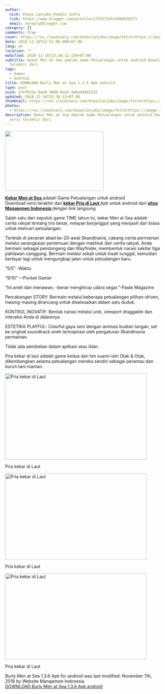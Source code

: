 ```yaml
---
author:
  nick: Dimas Lanjaka Kumala Indra
  link: https://www.blogger.com/profile/17555754514989936273
  email: noreply@blogger.com
category: []
comments: true
cover: https://res.cloudinary.com/dimaslanjaka/image/fetch/https://image.revdl.com/2017/burly-men-at-sea-1.png
date: 2018-11-16T12:51:00.000+07:00
lang: en
location: ""
modified: 2018-11-16T23:38:12.159+07:00
subtitle: Kekar Men at Sea adalah Game Petualangan untuk android Download versi
  terakhir dari
tags:
  - Games
  - Android
title: DOWNLOAD Burly Men at Sea 1.3.6 Apk android
type: post
uuid: e7efb33e-64a0-4888-8ea3-4aba44601232
updated: 2018-11-16T23:38:12+07:00
thumbnail: https://res.cloudinary.com/dimaslanjaka/image/fetch/https://image.revdl.com/2017/burly-men-at-sea-1.png
photos:
  - https://res.cloudinary.com/dimaslanjaka/image/fetch/https://image.revdl.com/2017/burly-men-at-sea-1.png
description: Kekar Men at Sea adalah Game Petualangan untuk android Download
  versi terakhir dari
---
```


<a href="https://res.cloudinary.com/dimaslanjaka/image/fetch/https://image.revdl.com/2017/burly-men-at-sea-1.png" imageanchor="1" rel="noopener noreferer nofollow"><img border="0" src="https://res.cloudinary.com/dimaslanjaka/image/fetch/https://image.revdl.com/2017/burly-men-at-sea-1.png" width="320" height="195" data-original-width="460" data-original-height="280"></a><div>    <p>        <a href="https://webmanajemen.com/">            <strong>Kekar Men at Sea</strong>        </a>        adalah Game Petualangan untuk android         <br>        Download versi terakhir dari         <strong>            <a href="https://webmanajemen.com/">                kekar Pria di Laut             </a>        </strong>        Apk untuk android dari         <strong>            <a href="https://webmanajemen.com/">                situs Manajemen Indonesia             </a>        </strong>        dengan link langsung     </p>    <p>        Salah satu dari sepuluh game TIME tahun ini, kekar Men at Sea adalah         cerita rakyat tentang trio besar, nelayan berjanggut yang menjauh dari         biasa untuk mencari petualangan.     </p>    <p>        Terletak di perairan abad ke-20-awal Skandinavia, cabang cerita         permainan melalui serangkaian pertemuan dengan makhluk dari cerita         rakyat. Anda bermain sebagai pendongeng dan Wayfinder, membentuk narasi         sekitar tiga pahlawan canggung. Bermain melalui sekali untuk kisah         tunggal, kemudian berlayar lagi untuk mengungkap jalan untuk         petualangan baru.     </p>    <p>        “5/5” -Waktu     </p>    <p>        “9/10” —Pocket Gamer     </p>    <p>        “Ini aneh dan menawan; -benar menghirup udara segar.”-Paste Magazine     </p>    <p>        Percabangan STORY: Bermain melalui beberapa petualangan pilihan-driven,         masing-masing dirancang untuk diselesaikan dalam satu duduk.     </p>    <p>        KONTROL INOVATIF: Bentuk narasi melalui unik, viewport draggable dan         interaksi Anda di dalamnya.     </p>    <p>        ESTETIKA PLAYFUL: Colorful gaya seni dengan animasi buatan tangan, set         ke original soundtrack aneh terinspirasi oleh pengaturan Skandinavia         permainan.     </p>    <p>        Tidak ada pembelian dalam aplikasi atau iklan.     </p>    <p>        Pria kekar di laut adalah game kedua dari tim suami-istri Otak &amp;         Otak, dikembangkan selama petualangan mereka sendiri sebagai perantau         dan buruh tani mantan.     </p>    <div>        <a href="https://webmanajemen.com/">            <img alt="Pria kekar di Laut" width="460" height="280" src="https://res.cloudinary.com/dimaslanjaka/image/fetch/https://image.revdl.com/2017/burly-men-at-sea-1.png">        </a>        <p>            Pria kekar di Laut         </p>    </div>    <div>        <a href="https://webmanajemen.com/">            <img alt="Pria kekar di Laut" width="460" height="280" src="https://res.cloudinary.com/dimaslanjaka/image/fetch/https://image.revdl.com/2017/burly-men-at-sea-2.png">        </a>        <p>            Pria kekar di Laut         </p>    </div>    <div>        <a href="https://webmanajemen.com/">            <img alt="Pria kekar di Laut" width="460" height="280" src="https://res.cloudinary.com/dimaslanjaka/image/fetch/https://image.revdl.com/2017/burly-men-at-sea-3.png">        </a>        <p>            Pria kekar di Laut         </p>    </div>    <div>        Burly Men at Sea 1.3.6 Apk for android was last modified: November 7th,         2018 by Website Manajemen Indonesia     </div>    <div>    </div></div><div>    <a href="https://dimaslanjaka-storage.000webhostapp.com/revdl.php?download&amp;path=/burly-men-at-sea-apk-download.html/" target="_blank" rel="noopener noreferer nofollow">        DOWNLOAD Burly Men at Sea 1.3.6 Apk android     </a></div>
